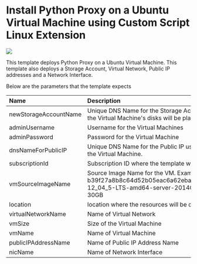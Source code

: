 # Install Python Proxy on a Ubuntu Virtual Machine using Custom Script Linux Extension

<a href="https://portal.azure.com/#create/Microsoft.Template/uri/https%3A%2F%2Fraw.githubusercontent.com%2Fyuezh%2Fazure-quickstart-templates%2Fcloudera%2Fyuetest%2Fazuredeploy.json" target="_blank">
    <img src="http://azuredeploy.net/deploybutton.png"/>
</a>

This template deploys Python Proxy on a Ubuntu Virtual Machine. This template also deploys a Storage Account, Virtual Network, Public IP addresses and a Network Interface.

Below are the parameters that the template expects

| Name   | Description    |
|:--- |:---|
| newStorageAccountName  | Unique DNS Name for the Storage Account where the Virtual Machine's disks will be placed. |
| adminUsername  | Username for the Virtual Machines  |
| adminPassword  | Password for the Virtual Machine  |
| dnsNameForPublicIP  | Unique DNS Name for the Public IP used to access the Virtual Machine. |
| subscriptionId  | Subscription ID where the template will be deployed |
| vmSourceImageName  | Source Image Name for the VM. Example: b39f27a8b8c64d52b05eac6a62ebad85__Ubuntu-12_04_5-LTS-amd64-server-20140927-en-us-30GB |
| location | location where the resources will be deployed |
| virtualNetworkName | Name of Virtual Network |
| vmSize | Size of the Virtual Machine |
| vmName | Name of Virtual Machine |
| publicIPAddressName | Name of Public IP Address Name |
| nicName | Name of Network Interface |
